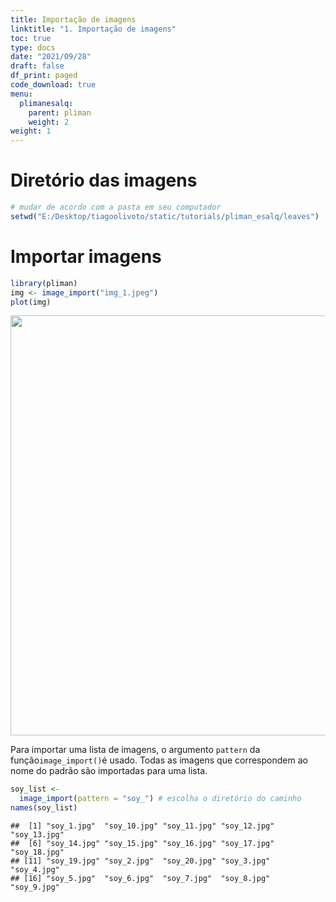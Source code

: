 ```yaml
---
title: Importação de imagens
linktitle: "1. Importação de imagens"
toc: true
type: docs
date: "2021/09/28"
draft: false
df_print: paged
code_download: true
menu:
  plimanesalq:
    parent: pliman
    weight: 2
weight: 1
---
```




# Diretório das imagens

```r
# mudar de acordo com a pasta em seu computador
setwd("E:/Desktop/tiagoolivoto/static/tutorials/pliman_esalq/leaves")
```


# Importar imagens

```r
library(pliman)  
img <- image_import("img_1.jpeg")
plot(img)
```

<img src="/tutorials/pliman_esalq/01_manipulation_files/figure-html/unnamed-chunk-2-1.png" width="672" />



Para importar uma lista de imagens, o argumento `pattern` da função` image_import() `é usado. Todas as imagens que correspondem ao nome do padrão são importadas para uma lista.


```r
soy_list <-
  image_import(pattern = "soy_") # escolha o diretório do caminho
names(soy_list)
```

```
##  [1] "soy_1.jpg"  "soy_10.jpg" "soy_11.jpg" "soy_12.jpg" "soy_13.jpg"
##  [6] "soy_14.jpg" "soy_15.jpg" "soy_16.jpg" "soy_17.jpg" "soy_18.jpg"
## [11] "soy_19.jpg" "soy_2.jpg"  "soy_20.jpg" "soy_3.jpg"  "soy_4.jpg" 
## [16] "soy_5.jpg"  "soy_6.jpg"  "soy_7.jpg"  "soy_8.jpg"  "soy_9.jpg"
```




<!-- ## Exibindo imagens -->
<!-- Imagens individuais são exibidas com `plot()`. Para combinar imagens, a função `image_combine()` é usada. Os usuários podem informar uma lista de objetos separados por vírgulas ou uma lista de objetos da classe `Image`. -->

<!-- ```{r display1, fig.width = 12} -->
<!-- # Imagens individuais -->
<!-- plot(soy) -->

<!-- ``` -->



<!-- ```{r display2, fig.width = 12} -->
<!-- # Combine imagens -->
<!-- image_combine(soy, soja2) -->

<!-- # Combine imagens -->
<!-- image_combine(soy_list) -->


<!-- ``` -->


<!-- ## Manipulando imagens -->


<!-- `pliman` fornece um conjunto de funções` image _ *() `para realizar a manipulação de imagens e transformação de imagens exclusivas ou uma lista de imagens baseada no [pacote EBImage](https://www.bioconductor.org/packages/release/ bioc/vignettes/EBImage/inst/doc/EBImage-Introduction.html). -->

<!-- ### Redimensionar uma imagem -->
<!-- Às vezes, o redimensionamento de imagens de alta resolução é necessário para reduzir o tempo de processamento. A função `image_resize()` é usada para redimensionar uma imagem. O argumento `rel_size` pode ser usado para redimensionar a imagem por tamanho relativo. Por exemplo, definindo `rel_size = 50` para uma imagem de largura 1280 x 720, a nova imagem terá um tamanho de 640 x 360. Isso é útil para acelerar o tempo de análise, como aqueles calculados com` analyze_objects` e `measure_disease()`. -->

<!-- ```{r manipulate1} -->
<!-- dimensão_da_imagem(soja) -->
<!-- soy_resized <- image_resize(soy, rel_size = 50) -->
<!-- image_dimension(soy_resized) -->
<!-- ``` -->


<!-- ### Corta uma imagem -->
<!-- Cortar imagens é útil para remover ruídos da borda da imagem, bem como para reduzir o tamanho das imagens antes do processamento. Para recortar uma imagem, a função `image_crop()` é usada. Os usuários precisam informar um vetor numérico indicando a faixa de pixels(`largura` e` altura`) que será mantida na imagem recortada. -->

<!-- ```{r} -->
<!-- crop1 <- -->
<!--   image_crop(soja, -->
<!--              largura = 170: 720, -->
<!--              altura = 300: 650, -->
<!--              plot = TRUE) -->
<!-- ``` -->

<!-- Se apenas `width` ou` height` forem informados, a imagem será recortada verticalmente ou horizontalmente. -->

<!-- ```{r} -->
<!-- colheita2 <- -->
<!--   image_crop(soja, -->
<!--              largura = 170: 720, -->
<!--              plot = TRUE) -->
<!-- ``` -->

<!-- Se `width` e` height` estiverem faltando, um processo iterativo de corte da imagem é executado. -->

<!-- ```{r eval = FALSE} -->
<!-- # executa apenas em uma seção iterativa -->
<!-- image_crop(soja) -->
<!-- ``` -->


<!-- Além disso, um processo de corte automatizado pode ser executado. Nesse caso, a imagem será cortada automaticamente na área de objetos com uma borda de cinco pixels por padrão. -->

<!-- ```{r} -->
<!-- auto_crop <- image_autocrop(soja, plot = TRUE) -->
<!-- ``` -->


<!-- A função `image_trim()` é usada para cortar pixels das bordas da imagem. -->


<!-- ```{r manipulate2, fig.width = 10} -->
<!-- # apara 100 pixels de todas as bordas -->
<!-- soy_trim <- image_trim(soja, borda = 100, plot = TRUE) -->

<!-- # O mesmo é alcançado com -->
<!-- soy_trim2 <- -->
<!--   image_trim(soja, -->
<!--              top = 100, -->
<!--              inferior = 100, -->
<!--              esquerda = 100, -->
<!--              direita = 100, -->
<!--              plot = TRUE) -->

<!-- # apara 200 pixels da parte superior e inferior -->
<!-- soy_trim3 <- -->
<!--   image_trim(soja, -->
<!--              top = 200, -->
<!--              inferior = 200, -->
<!--              plot = TRUE) -->
<!-- # apara para 5 pixels ao redor da área dos objetos -->

<!-- ``` -->




<!-- ### Resolução da imagem(DPI) {#dpi} -->
<!-- A função `dpi()` executa uma função interativa para calcular a resolução da imagem dada uma distância conhecida informada pelo usuário. Para calcular a resolução da imagem(dpi), o usuário deve usar o botão esquerdo do mouse para criar uma linha de distância conhecida. Isso pode ser feito, por exemplo, usando um modelo com distância conhecida na imagem(por exemplo, `leaves.JPG`). -->

<!-- ```{r eval = FALSE} -->
<!-- # executado apenas em uma seção interativa -->
<!-- folhas <- imagem_import("./ leaf_area/leaves.JPG") -->
<!-- dpi(folhas) -->
<!-- ``` -->


<!-- <iframe width = "760" height = "430" src = "https://www.youtube.com/embed/Rh10_pLgeng" title = "Player de vídeo do YouTube" frameborder = "0" allow = "acelerômetro; autoplay; área de transferência- gravação; mídia criptografada; giroscópio; imagem em imagem "allowfullscreen> </iframe> -->



<!-- ### Girar uma imagem -->
<!-- `image_rotate()` é usado para girar a imagem no sentido horário pelo ângulo dado. -->

<!-- ```{r manipulate3} -->
<!-- soy_rotated <- image_rotate(soja, ângulo = 45, plot = TRUE) -->
<!-- ``` -->


<!-- ### Reflexão horizontal e vertical -->
<!-- `image_hreflect()` e `image_vreflect()` executa reflexão vertical e horizontal de imagens, respectivamente. -->

<!-- ```{r manipulate4, fig.width = 20} -->
<!-- soy_hrefl <- image_hreflect(soja) -->
<!-- soy_vrefl <- image_vreflect(soja) -->
<!-- image_combine(soy, soy_hrefl, soy_vrefl, ncol = 3) -->
<!-- ``` -->



<!-- ### Conversão horizontal e vertical -->
<!-- `image_horizontal()` e `image_vertical()` converte(se necessário) uma imagem em uma imagem horizontal ou vertical, respectivamente. -->

<!-- ```{r manipulate5, fig.width = 20} -->
<!-- soy_h <- imagem_horizontal(soja) -->
<!-- soy_v <- imagem_vertical(soja) -->
<!-- image_combine(soy, soy_h, soy_v, ncol = 3) -->

<!-- ``` -->


<!-- ### Filtro, desfoque, contraste, dilatação e erosão -->

<!-- ```{r manipulate6, fig.width = 10, -->



